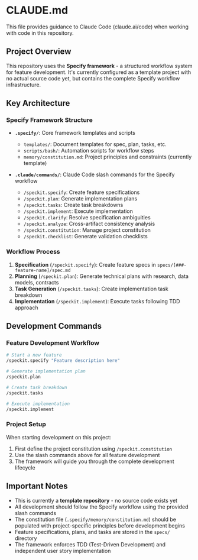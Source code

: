 # CLAUDE.md

This file provides guidance to Claude Code (claude.ai/code) when working with code in this repository.

## Project Overview

This repository uses the **Specify framework** - a structured workflow system for feature development. It's currently configured as a template project with no actual source code yet, but contains the complete Specify workflow infrastructure.

## Key Architecture

### Specify Framework Structure

- **`.specify/`**: Core framework templates and scripts
  - `templates/`: Document templates for spec, plan, tasks, etc.
  - `scripts/bash/`: Automation scripts for workflow steps
  - `memory/constitution.md`: Project principles and constraints (currently template)

- **`.claude/commands/`**: Claude Code slash commands for the Specify workflow
  - `/speckit.specify`: Create feature specifications
  - `/speckit.plan`: Generate implementation plans
  - `/speckit.tasks`: Create task breakdowns
  - `/speckit.implement`: Execute implementation
  - `/speckit.clarify`: Resolve specification ambiguities
  - `/speckit.analyze`: Cross-artifact consistency analysis
  - `/speckit.constitution`: Manage project constitution
  - `/speckit.checklist`: Generate validation checklists

### Workflow Process

1. **Specification** (`/speckit.specify`): Create feature specs in `specs/[###-feature-name]/spec.md`
2. **Planning** (`/speckit.plan`): Generate technical plans with research, data models, contracts
3. **Task Generation** (`/speckit.tasks`): Create implementation task breakdown
4. **Implementation** (`/speckit.implement`): Execute tasks following TDD approach

## Development Commands

### Feature Development Workflow

```bash
# Start a new feature
/speckit.specify "Feature description here"

# Generate implementation plan
/speckit.plan

# Create task breakdown
/speckit.tasks

# Execute implementation
/speckit.implement
```

### Project Setup

When starting development on this project:
1. First define the project constitution using `/speckit.constitution`
2. Use the slash commands above for all feature development
3. The framework will guide you through the complete development lifecycle

## Important Notes

- This is currently a **template repository** - no source code exists yet
- All development should follow the Specify workflow using the provided slash commands
- The constitution file (`.specify/memory/constitution.md`) should be populated with project-specific principles before development begins
- Feature specifications, plans, and tasks are stored in the `specs/` directory
- The framework enforces TDD (Test-Driven Development) and independent user story implementation
